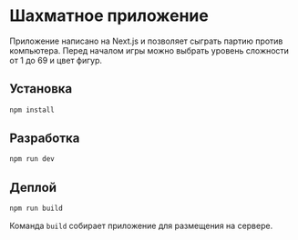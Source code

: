 # Шахматное приложение

Приложение написано на Next.js и позволяет сыграть партию против компьютера. 
Перед началом игры можно выбрать уровень сложности от 1 до 69 и цвет фигур.

## Установка

```bash
npm install
```

## Разработка

```bash
npm run dev
```

## Деплой

```bash
npm run build
```

Команда `build` собирает приложение для размещения на сервере.
